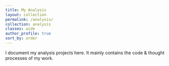 ```yaml
---
title: My Analysis
layout: collection
permalink: /analysis/
collection: analysis
classes: wide
author_profile: true
sort_by: order
---
```


I document my analysis projects here. It mainly contains the code & thought processes of my work.